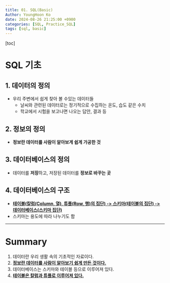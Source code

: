 ```yaml
---
title: 01. SQL(Basic)
Author: YoungHoon Ko
date: 2024-08-26 21:25:00 +0900
categories: [SQL, Practice_SQL]
tags: [sql, basic]
---
```

[toc]

# SQL 기초

## 1. 데이터의 정의

- 우리 주변에서 쉽게 찾아 볼 수있는 데이터들
  - 날씨와 관련된 데이터로는 정기적으로 수집하는 온도, 습도 같은 수치
  - 학교에서 시험을 보고나면 나오는 답안, 결과 등

## 2. 정보의 정의

- **정보란 데이터를 사람이 알아보게 쉽게 가공한 것**

## 3. 데이터베이스의 정의

- 데이터를 **저장**하고, 저장된 데이터를 **정보로 바꾸는 곳**

## 4. 데이터베이스의 구조

- **<u>테이블(칼럼(Column, 열), 튜플(Row, 행)의 집단) -> 스키마(테이블의 집단) -> 데이터베이스(스키마 집단)</u>**
- 스키마는 용도에 따라 나누기도 함

---

# Summary

1. 데이터란 우리 생활 속의 기초적인 자료이다.
2. **<u>정보란 데이터를 사람이 알아보기 쉽게 만든 것이다.</u>**
3. 데이터베이스는 스키마와 테이블 등으로 이루어져 있다.
4. **<u>테이블은 칼럼과 튜플로 이루어져 있다.</u>**
